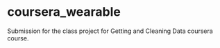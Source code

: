 # coursera_wearable
Submission for the class project for Getting and Cleaning Data coursera course.
